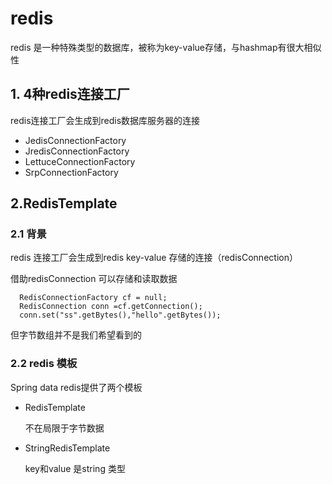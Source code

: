 # redis

redis 是一种特殊类型的数据库，被称为key-value存储，与hashmap有很大相似性

##  1. 4种redis连接工厂

redis连接工厂会生成到redis数据库服务器的连接

- JedisConnectionFactory
- JredisConnectionFactory
- LettuceConnectionFactory
- SrpConnectionFactory

## 2.RedisTemplate

### 2.1 背景

redis 连接工厂会生成到redis key-value 存储的连接（redisConnection）

借助redisConnection 可以存储和读取数据

```
  RedisConnectionFactory cf = null;
  RedisConnection conn =cf.getConnection();
  conn.set("ss".getBytes(),"hello".getBytes());
```

但字节数组并不是我们希望看到的

### 2.2 redis 模板

Spring data redis提供了两个模板

- RedisTemplate

  不在局限于字节数据

- StringRedisTemplate

  key和value 是string 类型